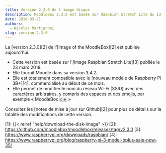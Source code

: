 ```yaml
---
title: Version 2.3.0 de l'image disque
description: MoodleBox 2.3.0 est basée sur Raspbian Stretch Lite du 13.03.2018 et sur Moodle 3.4.2. Elle supporte la nouvelle Raspberry Pi 3B+.
date: 2018-03-21
authors:
  - Nicolas Martignoni
slug: version-2.3.0
---
```


La [version 2.3.0][2] de l'[image of the MoodleBox][2] est publiée aujourd'hui.

  - Cette version est basée sur l'[image Raspbian Stretch Lite][3] publiée le 23 mars 2018.
  - Elle fournit Moodle dans sa version 3.4.2.
  - Elle est totalement compatible avec le [nouveau modèle de Raspberry Pi 3B+][4], commercialisé au début de ce mois.
  - Elle permet de modifier le nom du réseau Wi-Fi (SSID) avec des caractères arbitraires, y compris des espaces et des emojis, par exemple « MoodleBox 🇨🇭 »

Consultez les [notes de mise à jour sur Github][2] pour plus de détails sur la totalité des modifications de cette version.

 [1]: {{< relref "help/download-the-disk-image" >}}
 [2]: https://github.com/moodlebox/moodlebox/releases/tag/v2.3.0
 [3]: https://www.raspberrypi.org/downloads/raspbian/
 [4]: https://www.raspberrypi.org/blog/raspberry-pi-3-model-bplus-sale-now-35/
